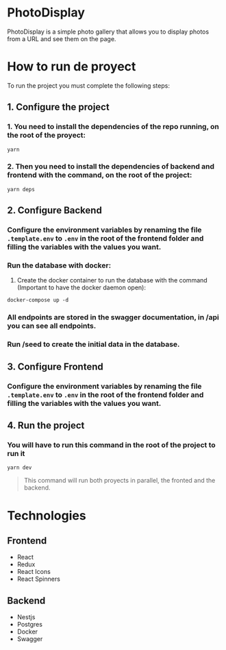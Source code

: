 # PhotoDisplay

PhotoDisplay is a simple photo gallery that allows you to display photos from a URL and see them on the page.

# How to run de proyect

To run the project you must complete the following steps:

## 1. Configure the project

### 1. You need to install the dependencies of the repo running, on the root of the proyect:

```
yarn
```

### 2. Then you need to install the dependencies of backend and frontend with the command, on the root of the project:

```
yarn deps
```

## 2. Configure Backend

### Configure the environment variables by renaming the file `.template.env` to `.env` in the root of the frontend folder and filling the variables with the values you want.

### Run the database with docker:

1. Create the docker container to run the database with the command (Important to have the docker daemon open):
```
docker-compose up -d
```

### All endpoints are stored in the swagger documentation, in /api you can see all endpoints.

### Run /seed to create the initial data in the database.

## 3. Configure Frontend

### Configure the environment variables by renaming the file `.template.env` to `.env` in the root of the frontend folder and filling the variables with the values you want.

## 4. Run the project

### You will have to run this command in the root of the project to run it

```
yarn dev
```

> This command will run both proyects in parallel, the fronted and the backend.

# Technologies

## Frontend

- React
- Redux
- React Icons
- React Spinners

## Backend

- Nestjs
- Postgres
- Docker
- Swagger
